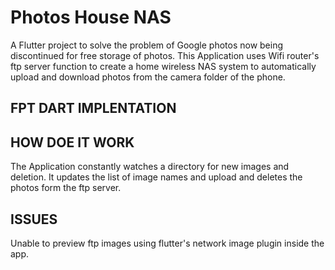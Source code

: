 # Photos House NAS

A Flutter project to solve the problem of Google photos now being discontinued for free storage of photos.
This Application uses Wifi router's ftp server function to create a home wireless NAS system to automatically upload and download photos from the camera folder of the phone.

## FPT DART IMPLENTATION

## HOW DOE IT WORK
The Application constantly watches a directory for new images and deletion. It updates the list of image names and upload and deletes the photos form the ftp server.

## ISSUES
Unable to preview ftp images using flutter's network image plugin inside the app.
